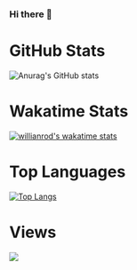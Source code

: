 ### Hi there 👋


# GitHub Stats
![Anurag's GitHub stats](https://github-readme-stats.vercel.app/api?username=ferreirasara&show_icons=true&theme=github_dark&count_private=true)

# Wakatime Stats
[![willianrod's wakatime stats](https://github-readme-stats.vercel.app/api/wakatime?username=ferreirasara&layout=compact)](https://github.com/ferreirasara/github-readme-stats)

# Top Languages
[![Top Langs](https://github-readme-stats.vercel.app/api/top-langs/?username=ferreirasara)](https://github.com/ferreirasara/github-readme-stats)

# Views
![](https://komarev.com/ghpvc/?username=ferreirasara&color=blue)
